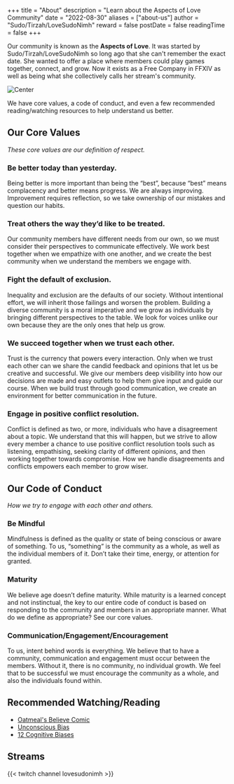 +++
title = "About"
description = "Learn about the Aspects of Love Community"
date = "2022-08-30"
aliases = ["about-us"]
author = "Sudo/Tirzah/LoveSudoNimh"
reward = false
postDate = false
readingTime = false
+++

Our community is known as the **Aspects of Love**. It was started by Sudo/Tirzah/LoveSudoNimh so long ago that she can't remember the exact date. She wanted to offer a place where members could play games together, connect, and grow. Now it exists as a Free Company in FFXIV as well as being what she collectively calls her stream's community.

![Center](aspects.png)

We have core values, a code of conduct, and even a few recommended reading/watching resources to help understand us better.

## Our Core Values

_These core values are our definition of respect._

### Be better today than yesterday.

Being better is more important than being the “best”, because “best” means complacency and better means progress. We are always improving. Improvement requires reflection, so we take ownership of our mistakes and question our habits.

### Treat others the way they’d like to be treated.

Our community members have different needs from our own, so we must consider their perspectives to communicate effectively. We work best together when we empathize with one another, and we create the best community when we understand the members we engage with.

### Fight the default of exclusion.

Inequality and exclusion are the defaults of our society. Without intentional effort, we will inherit those failings and worsen the problem. Building a diverse community is a moral imperative and we grow as individuals by bringing different perspectives to the table. We look for voices unlike our own because they are the only ones that help us grow.

### We succeed together when we trust each other.

Trust is the currency that powers every interaction. Only when we trust each other can we share the candid feedback and opinions that let us be creative and successful. We give our members deep visibility into how our decisions are made and easy outlets to help them give input and guide our course. When we build trust through good communication, we create an environment for better communication in the future.

### Engage in positive conflict resolution.

Conflict is defined as two, or more, individuals who have a disagreement about a topic. We understand that this will happen, but we strive to allow every member a chance to use positive conflict resolution tools such as listening, empathising, seeking clarity of different opinions, and then working together towards compromise. How we handle disagreements and conflicts empowers each member to grow wiser.

## Our Code of Conduct

_How we try to engage with each other and others._

### Be Mindful

Mindfulness is defined as the quality or state of being conscious or aware of something. To us, “something” is the community as a whole, as well as the individual members of it. Don’t take their time, energy, or attention for granted.

### Maturity

We believe age doesn’t define maturity. While maturity is a learned concept and not instinctual, the key to our entire code of conduct is based on responding to the community and members in an appropriate manner. What do we define as appropriate? See our core values.

### Communication/Engagement/Encouragement

To us, intent behind words is everything. We believe that to have a community, communication and engagement must occur between the members. Without it, there is no community, no individual growth. We feel that to be successful we must encourage the community as a whole, and also the individuals found within.

## Recommended Watching/Reading

- [Oatmeal's Believe Comic](http://theoatmeal.com/comics/believe)
- [Unconscious Bias](https://www.youtube.com/watch?v=dVp9Z5k0dEE)
- [12 Cognitive Biases](https://www.youtube.com/watch?v=wEwGBIr_RIw)

## Streams

{{< twitch channel lovesudonimh >}}
